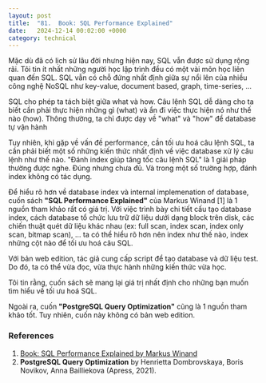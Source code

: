 ```yaml
---
layout: post
title:  "81.  Book: SQL Performance Explained"
date:   2024-12-14 00:02:00 +0000
category: technical
---
```

Mặc dù đã có lịch sử lâu đời nhưng hiện nay, SQL vẫn được sử dụng rộng rãi. Tôi tin ít nhất những người học lập trình đều có một vài môn học liên quan đến SQL. SQL vẫn có chỗ đứng nhất định giữa sự nổi lên của nhiều công nghệ NoSQL như key-value, document based, graph, time-series, ... 

SQL cho phép ta tách biệt giữa what và how. Câu lệnh SQL dễ dàng cho ta biết cần phải thực hiện những gì (what) và ẩn đi việc thực hiện nó như thế nào (how). Thông thường, ta chỉ được dạy về "what" và "how" để database tự vận hành 

Tuy nhiên, khi gặp về vấn đề performance, cần tối ưu hoá câu lệnh SQL, ta cần phải biết một số những kiến thức nhất định về việc database xử lý câu lệnh như thế nào. "Đánh index giúp tăng tốc câu lệnh SQL" là 1 giải pháp thường được nghe. Đúng nhưng chưa đủ. Và trong một số trường hợp, đánh index không có tác dụng. 

Để hiểu rõ hơn về database index và internal implemenation of database, cuốn sách **"SQL Performance Explained"** của Markus Winand [1] là 1 nguồn tham khảo rất có giá trị. Với việc trình bày chi tiết cấu tạo database index, cách database tổ chức lưu trữ dữ liệu dưới dạng block trên disk, các chiến thuật quét dữ liệu khác nhau (ex: full scan, index scan, index only scan, bitmap scan), ... ta có thể hiểu rõ hơn nên index như thế nào, index những cột nào để tối ưu hoá câu SQL. 

Với bản web edition, tác giả cung cấp script để tạo database và dữ liệu test. Do đó, ta có thể vừa đọc, vừa thực hành những kiến thức vừa học. 

Tôi tin rằng, cuốn sách sẽ mang lại giá trị nhất định cho những bạn muốn tìm hiểu về tối ưu hoá SQL. 

Ngoài ra, cuốn **"PostgreSQL Query Optimization"** cũng là 1 nguồn tham khảo tốt. Tuy nhiên, cuốn này không có bản web edition.


### References 
1. [Book: SQL Performance Explained by Markus Winand](https://use-the-index-luke.com/)
2. **PostgreSQL Query Optimization** by Henrietta Dombrovskaya, Boris Novikov, Anna Bailliekova (Apress, 2021).

